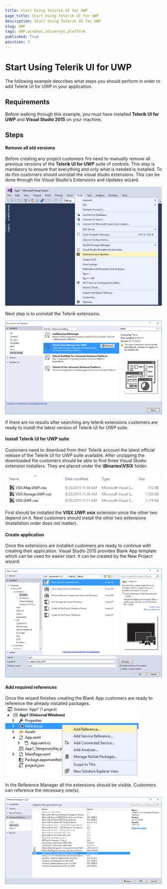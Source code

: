```yaml
---
title: Start Using Telerik UI for UWP
page_title: Start Using Telerik UI for UWP
description: Start Using Telerik UI for UWP
slug: UWP
tags: UWP,windows,universal,platform
published: True
position: 3
---
```


# Start Using Telerik UI for UWP

The following example describes what steps you should perform in order to add Telerik UI for UWP in your application.

## Requirements
Before walking through this example, you must have installed **Telerik UI for UWP** and **Visual Studio 2015** on your machine.

## Steps

#### Remove all old versions

Before creating any project customers firs need to manually remove all previous versions of the **Telerik UI for UWP** suite of controls. This step is mandatory to ensure that everything and only what is needed is installed. To do this customers should uninstall the visual studio extensions. This can be done through the Visual Studio's Extensions and Updates wizard.

![Extensions And Updates Wizard](images/extensionsandupdateswizard.png)

Next step is to uninstall the Telerik extensions.

![Uninstall Telerik UI for UWP extensions](images/uninstalltelerikvsixforuwp.png)

If there are no results after searching any telerik extensions customers are ready to install the latest version of Telerik UI for UWP suite.

#### Install Telerik UI for UWP suite

Customers need to download from their Telerik account the latest official release of the Telerik UI for UWP suite available. After unzipping the downloaded file customers should be able to find three Visual Studio extension installers. They are placed under the **\Binaries\VSIX** folder. 

![Unzipped Telerik UI for UWP vsix files](images/vsixextensionsforuwp.png)

First should be installed the **VISX.UWP.vsix** extension since the other two depend on it. Next customers should install the other two extensions (installation order does not matter).

#### Create application

Once the extensions are installed customers are ready to continue with creating their application. Visual Studio 2015 provides Blank App template which can be used for easier start. It can be created by the New Project wizard.

![Blank App project Template](images/newprojectblankapp.png)

#### Add required references

Once the wizard finishes creating the Blank App customers are ready to reference the already installed packages. 
![Open Reference Manager](images/openreferencemanager.png)

In the Reference Manager all the extensions should be visible. Customers can reference the necessary one(s).

![Open Reference Manager](images/addreferences.png)